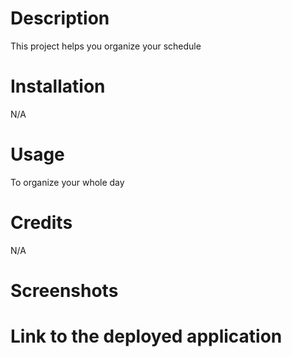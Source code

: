 # Description
This project helps you organize your schedule

# Installation
N/A

# Usage
To organize your whole day

# Credits
N/A

# Screenshots

# Link to the deployed application
